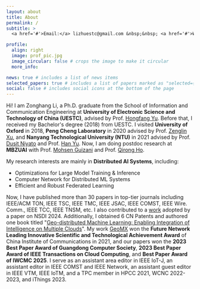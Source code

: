 ```yaml
---
layout: about
title: About
permalink: /
subtitle: >
  <a href='#'>Email:</a> lizhuestc@gmail.com &nbsp;&nbsp; <a href='#'>Wechat:</a> lizh_uestc &nbsp;&nbsp; <a href='#'>Github:</a> https://github.com/Lizonghang

profile:
  align: right
  image: prof_pic.jpg
  image_circular: false # crops the image to make it circular
  more_info:

news: true # includes a list of news items
selected_papers: true # includes a list of papers marked as "selected={true}"
social: false # includes social icons at the bottom of the page
---
```


Hi! I am Zonghang Li, a Ph.D. graduate from the School of Information and Communication Engineering at **University of Electronic Science and Technology of China (UESTC)**, advised by Prof. [Hongfang Yu](https://scholar.google.com/citations?user=GmEdMqwAAAAJ&hl=en&oi=ao). Before that, I received my Bachelor's degree (2018) from UESTC. I visited **University of Oxford** in 2018, **Peng Cheng Laboratory** in 2020 advised by Prof. [Zenglin Xu](https://scholar.google.com/citations?user=gF0H9nEAAAAJ&hl=en&oi=ao), and **Nanyang Technological University (NTU)** in 2021 advised by Prof. [Dusit Niyato](https://scholar.google.com/citations?user=T8sVhLMAAAAJ&hl=en&oi=ao) and Prof. [Han Yu](https://scholar.google.com/citations?user=eXgoTXMAAAAJ&hl=en&oi=ao). Now, I am doing postdoc research at **MBZUAI** with Prof. [Mohsen Guizani](https://scholar.google.com/citations?user=RigrYkcAAAAJ&hl=en&oi=ao) and Prof. [Qirong Ho](https://scholar.google.com/citations?user=tR3AZbwAAAAJ&hl=en&oi=ao).

My research interests are mainly in **Distributed AI Systems**, including:
  - Optimizations for Large Model Training & Inference
  - Computer Network for Distributed ML Systems
  - Efficient and Robust Federated Learning

Now, I have published more than 30 papers in top-tier journals including IEEE/ACM TON, IEEE TSC, IEEE TMC, IEEE JSAC, IEEE COMST, IEEE Wire. Comm., IEEE TCC, IEEE TNSM, etc. I also contributed to a [work](https://github.com/Lizonghang/KlonetAI) adopted by a paper on NSDI 2024. Additionally, I obtained 6 CN Patents and authored one book titled "[Geo-distributed Machine Learning: Enabling Integration of Intelligence on Multiple Clouds](https://www.phei.com.cn/module/goods/wssd_content.jsp?bookid=61965)". My work [GeoMX](https://github.com/INET-RC/GeoMX) won the **Future Network Leading Innovative Scientific and Technological Achievement Award** of China Institute of Communications in 2021, and our papers won the **2023 Best Paper Award of Guangdong Computer Society**, **2023 Best Paper Award of IEEE Transactions on Cloud Computing**, and **Best Paper Award of IWCMC 2025**. I serve as an assistant area editor in IEEE IoT-J, an assistant editor in IEEE COMST and IEEE Network, an assistant guest editor in IEEE VTM, IEEE IoTM, and a TPC member in HPCC 2021, WCNC 2022-2023, and iThings 2023.
